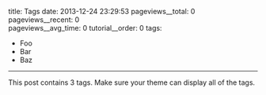 title: Tags
date: 2013-12-24 23:29:53
pageviews__total: 0  
pageviews__recent: 0  
pageviews__avg_time: 0
tutorial__order: 0
tags:
- Foo
- Bar
- Baz
---

This post contains 3 tags. Make sure your theme can display all of the tags.
